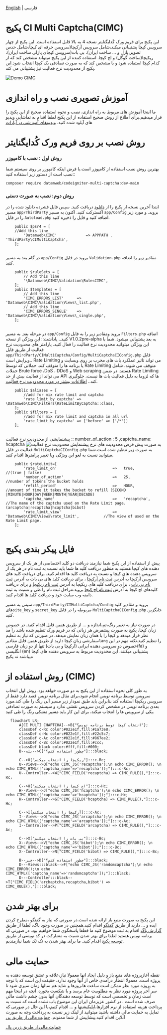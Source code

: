[English](./README.md) | فارسی
# پکیج CI Multi Captcha(CIMC)
این پکیج برای فریم ورک کُدایگنایتر نسخه 4 به بالا قابل استفاده است. این پکیج از چهار سرویس کپچا پشتیبانی میکند،شامل سرویس آرکپچا(سرویس حرفه ای کپچا،شامل حدس تصویر،پازل و ... ساخت ایران)، بی بات(سرویس کپچای پازلی ساخت ایران)، ریکپچا(ساخت گوگل) و اچ کپچا. استفاده کننده از این پکیج میتواند مشخص کند که از کدام کپچا استفاده شود و یا مشخص کند که به صورت تصادفی یک کپچا انتخاب شود.این پکیج از محدودیت نرخ فعالیت نیز پشتیبانی می کند.

![Demo CIMC](./image/demo_cimc-fa-IR.gif)
# آموزش تصویری نصب و راه اندازی
ما اینجا آموزش های مربوط به راه اندازی، نصب و نحوه استفاده صحیح از این پکیج را قرار میدهیم.برای اطلاع از روش صحیح استفاده از این پکیج لطفا اقدام به تماشایی ویدیو های آپلود شده کنید.
[ویدیوهای آموزشی در آپارات](https://www.aparat.com/playlist/1509312)
# روش نصب بر روی فریم ورک کُدایگنایتر
### روش اول : نصب با کامپوزر
بهترین روش نصب استفاده از کامپوزر است.با فرض اینکه کامپوزر بر روی سیستم شما نصب است از دستور زیر استفاده کنید::

```console
composer require datamweb/codeigniter-multi-captcha:dev-main
```

### روش دوم: نصب به صورت دستی
ابتدا آخرین نسخه از پکیج را از [دانلود](https://github.com/datamweb/CodeIgniter-Multi-Captcha/releases) دریافت کنید.
سپس فایل فشرده دانلود شده را در مسیر ```app/ThirdParty``` اکسترکت کنید.
اکنون به مسیر ```app/Config``` بروید. و مورد زیر را در فایل ```Autoload.php``` اضافه کنید و فایل را ذخیره کنید.
```
    public $psr4 = [
	//Add this line
        'Datamweb\CIMC' 	        => APPPATH . 'ThirdParty\CIMultiCaptcha',
    ];
    
```
در گام بعد به مسیر ```app/Config``` بروید در فایل ```Validation.php``` مقادیر زیر را اضافه کنید.

```
    public $ruleSets = [
        // Add this line
        '\Datamweb\CIMC\Validation\RulesCIMC',
    ];
    public $templates = [
        // Add this line
        'CIMC_ERRORS_LIST'      => 'Datamweb\CIMC\Validation\Views\_list.php',
        // Add this line
        'CIMC_ERRORS_SINGLE'    => 'Datamweb\CIMC\Validation\Views\_single.php',
    ];
    
```

در مرحله بعد, به مسیر ```app/Config``` بروید ومقادیر زیر را به فایل ```Filters.php``` اضافه کنید..
یاداشت:: این ویژگی از نسخه  V1.0.2pre-alpha به بعد پشتیبانی میشود. شما با این ویژگی میتوانید محدودیت نرخ فعالیت را فعال کنید. پارامتر های محدودیت نرخ فعالیت از طریق فایل  ```app/ThirdParty/CIMultiCaptcha/Config/MultiCaptchaCIConfig.php``` قابل ویرایش است..
Rate Limiting می تواند تاثیر عملکرد بات های مخرب بر روی وبسایت و یا برنامه ها را متوقف کند. حملاتی که توسط Rate Limiting متوقف می شوند، شامل حملات Brute force ،DoS ، DDoS و Web scraping هستند. در ضمن Rate Limiting می تواند از فعالیت بیش از حد API ها که لزوما به دلیل فعالیت بات ها نیست، جلوگیری کند..
[اطلاعات بیشتر در مورد محدودیت نرخ فعالیت](https://arcaptcha.ir/blog/rate-limiting-%DA%86%DB%8C%D8%B3%D8%AA%D8%9F).

```
    public $aliases = [
        //add for mix rate limit and captcha
        'rate_limit_by_captcha' => \Datamweb\CIMC\Filters\RateLimitByCaptcha::class,
    ];
    public $filters = [
        //add for mix rate limit and captcha in all url
        'rate_limit_by_captcha' => ['before' => ['/*']]
    ];
    
```
پیشنمایشی از محدودیت نرخ فعالیت :: number_of_action : 5 ,captcha_name: hcaptcha
![پیشنمایش محدودیت نرخ فعالیت](./image/ratelimiting-fa-IR.gif)
به صورت پیش فرض محدودیت های نرخ فعالیت در فایل  ```MultiCaptchaCIConfig.php``` به صورت زیر تنظیم شده است.شما میتوانید نسبت به لغو این ویژگی ویا تغییر پرامترها اقدام کنید.
```
    public $rateLimit=[
        'rate_limit_on'                         =>   true,                              //(true | false)
        'number_of_action'                      =>   25,                                //number of tokens the bucket holds
        'refill_period'                         =>   HOUR,                              //amount of time it takes the bucket to refill (SECOND |MINUTE|HOUR|DAY|WEEK|MONTH|YEAR|DECADE)
        'captcha_name'                          =>   'recaptcha',                       //The name of the captcha used on the Rate Limit page. (arcaptcha|recaptcha|hcaptcha|bibot)
        'rate_limit_view'                       =>   'Datamweb\CIMC\Views\rate_limit',           //The view of used on the Rate Limit page.
    ];
    
```
# فایل پیکر بندی پکیج
پیش از استفاده از این پکیج شما نیازمند دریافت دو کلید اختصاصی از هر یک از سرویس دهنده های کپچا هستید.به منظور دریافت کلید ها شما باید نسبت به ثبت نام در هر یک از سرویس دهنده های کپچا و نسبت به دریافت کلید ها اقدام کنید. برای دریافت کلید های سرویس آرکپچا به آدرس [ثبت نام آرکپچا]( https://arcaptcha.ir/sign-up)
 ، برای دریافت کلید های بی بات به آدرس [ثبت نام بی بات](https://bibot.ir/panel/user/signup/)
 ، برای دریافت کلید های ریکپچا به آدرس [ثبت نام ریکپچا](https://www.google.com/recaptcha/admin/create) و برای دریافت کلیدهای اچ کپچا به آدرس [ثبت نام اچ کپچا]( https://hcaptcha.com/?r=e4b628e9c617)
 بروید.مراحل ثبت نام را طی و نسبت به ثبت دامنه وب سایت خود و دریافت کلید ها اقدام کنید.

  سپس به مسیر ```app/ThirdParty/CIMultiCaptcha/Config``` بروید و مقادیر کلید های```site_key``` و ```secret_key``` مربوطه را در فایل ```MultiCaptchaCIConfig.php``` جایگزین کنید.
  
در صورت نیاز به تغییر رنگ،تم،اندازه و ... از طریق همین فایل اقدام کنید.
در خصوص زبان کپچا، پکیج به صورت پیشفرض هر زبانی که در فریم ورک تنظیم شده باشد را مد نظر قرار میدهد و کپچا را با همان زبان نمایش میدهد.
در صورتی که نیاز به تنظیم سفارشی زبان کپچا دارید از طریق همین فایل مقادیر```lang``` را تنظیم کنید.نکته مهم در این خصوص دو سرویس دهنده ایرانی (آرکپچا و بی بات) تنها از دو زبان فارسی(fa) و انگلیسی (en) پشتیبانی میکنند، این محدودیت مربوط به سرویس دهنده های کپچا میباشند نه پکیج



# روش استفاده از (CIMC)
به طور کلی نحوه استفاده از این پکیج به دو صورت خواهد بود. روش اول انتخاب سرویس توسط برنامه نویس انجام شود،برای مثال برنامه نویس قصد دارد فقط از سرویس ریکپچا استفاده کند بنابراین باید طبق نمودار زیر مسیر آبی رنگ را طی کند.مورد بعدی برنامه نویس در مشخص کردن سرویس نقشی ندارد و سیستم به صورت تصادفی یکی از سرویس ها را انتخاب میکند، برای این کار باید مسیر مشکی رنگ را طی کنید.
```mermaid
  flowchart LR;
      A[CI MULTI CHAPTCHA]-->B{"انتخاب کپچا توسط برنامه نویس؟"};
      classDef c-Rc color:#022e1f,fill:#1a73e8;
      classDef c-Hc color:#022e1f,fill:#22c5c7;
      classDef c-Ac color:#022e1f,fill:#867ee2;
      classDef c-Bc color:#022e1f,fill:#ccc;
      classDef black color:#fff,fill:#000;
      B--بله-->C["چطور استفاده کنم؟"]:::black;
      
      C-->U["ریکپچا را انتخاب میکنم"]:::c-Rc;
      U--Views-->Q["echo CIMC_JS('recaptcha');\n echo CIMC_ERROR(); \n echo CIMC_HTML(['captcha_name'=>'recaptcha']);"]:::c-Rc;
      U--Controller-->W["CIMC_FIELD('recaptcha) => CIMC_RULE(),"]:::c-Rc;
     
      C-->H["اچ کپچا را انتخاب میکنم"]:::c-Hc;
      H--Views-->J["echo CIMC_JS('hcaptcha');\n echo CIMC_ERROR(); \n echo CIMC_HTML(['captcha_name'=>'hcaptcha']);"]:::c-Hc;
      H--Controller-->G["CIMC_FIELD('hcaptcha) => CIMC_RULE(),"]:::c-Hc;  

      C-->I[آرکپچا را انتخاب میکنم]:::c-Ac;
      I--Views-->O["echo CIMC_JS('arcaptcha');\n echo CIMC_ERROR(); \n echo CIMC_HTML(['captcha_name'=>'arcaptcha']);"]:::c-Ac;
      I--Controller-->P["CIMC_FIELD('arcaptcha) => CIMC_RULE(),"]:::c-Ac;
      
      C-->X["بی بات را انتخاب میکنم"]:::c-Bc;
      X--Views-->V["echo CIMC_JS('bibot');\n echo CIMC_ERROR(); \n echo CIMC_HTML(['captcha_name'=>'bibot']);"]:::c-Bc;
      X--Controller-->N["CIMC_FIELD('bibot) => CIMC_RULE(),"]:::c-Bc;
      
      B--خیر-->D["چطور استفاده کنم؟"]:::black;
      D---Views:::black-->F["echo CIMC_JS('randomcaptcha');\n echo CIMC_ERROR();\n echo CIMC_HTML(['captcha_name'=>'randomcaptcha']);"]:::black; 
      D---Controller:::black-->T["CIMC_FIELD('archaptcha,recaptcha,bibot') => CIMC_RULE(),"]:::black; 
```
# برای بهتر شدن
این پکیج به صورت منبع باز ارائه شده است.در صورتی که نیاز به گفتگو ،مطرح کردن ایده و ... دارید از طریق [گفتگو](https://github.com/datamweb/CodeIgniter-Multi-Captcha/discussions) اقدام کنید.همچنین در صورت وجود باگ، لطفا از طریق [گزارش باگ](https://github.com/datamweb/CodeIgniter-Multi-Captcha/issues) اقدام به ثبت موضوع کنید ما قطعا پاسخگوی شما خواهیم بود.
در صورتی که برنامه نویس هستید لطفا برای بهتر شدن نسبت به مشارکت در کد نویسی از طریق [توسعه پکیج](https://github.com/datamweb/CodeIgniter-Multi-Captcha/pulls) اقدام کنید. ما برای بهتر شدن به تک تک شما نیازمندیم.

# حمایت مالی
نقطه آغازپروژه های منبع باز و دلیل ایجاد انها معمولا نیاز،علاقه و عشق توسعه دهنده به پروژه است. معمولا انتظار درآمدی خاص از آنها وجود ندارد. حقیقت این است که با توجه به پروژه مورد نظر ممکن است ساعت ها،روزها و شاید هم سالها زمان سپری شود تا سر آخر پروژه مورد نظر به مطلوبیت عام برسد و یا شکست بخورد، آنچه در اینجا مهم است زمان و تخصصی است که توسط توسعه دهندگان آنها بدون چشم داشت مالی صرف شده است . در کشور عزیزمان ایران این موضوع باب نشده است که نسبت به پرداخت هزینه استفاده از نرم افزارها،اپلیکیشنها و ... اقدام کنیم،با این حال در صورتی که تمایل به حمایت مالی داشته باشید میتوانید از لینک زیر نسبت به پرداخت وجه به صورت آنلاین اقدام کنید.پیشاپیش از شما ممنونم.
[حمایت مالی از طریق پی](https://me.pay.ir/datamweb)

[حمایت مالی از طریق زرین پال](https://zarinp.al/datamweb)







